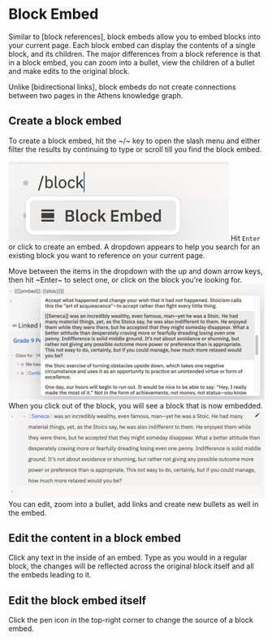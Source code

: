 # Block Embed

Similar to \[block references\], block embeds allow you to embed blocks into your current page. Each block embed can display the contents of a single block, and its children. The major differences from a block reference is that in a block embed, you can zoom into a bullet, view the children of a bullet and make edits to the original block.

Unlike \[bidirectional links\], block embeds do not create connections between two pages in the Athens knowledge graph.

## Create a block embed

To create a block embed, hit the ~/~ key to open the slash menu and either filter the results by continuing to type or scroll till you find the block embed.

![](../../../.gitbook/assets/block-embed-create.png) Hit `Enter` or click to create an embed. A dropdown appears to help you search for an existing block you want to reference on your current page.

Move between the items in the dropdown with the up and down arrow keys, then hit ~Enter~ to select one, or click on the block you're looking for. ![](../../../.gitbook/assets/block-embed-dropdown.png) When you click out of the block, you will see a block that is now embedded. ![](../../../.gitbook/assets/block-embed-success.png) You can edit, zoom into a bullet, add links and create new bullets as well in the embed.

## Edit the content in a block embed

Click any text in the inside of an embed. Type as you would in a regular block, the changes will be reflected across the original block itself and all the embeds leading to it.

## Edit the block embed itself

Click the pen icon in the top-right corner to change the source of a block embed.

